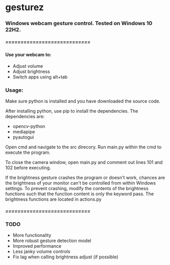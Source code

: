 # gesturez
### Windows webcam gesture control. Tested on Windows 10 22H2.
##### ============================
#### Use your webcam to:
* Adjust volume
* Adjust brightness
* Switch apps using alt+tab 

### Usage:

Make sure python is installed and you have downloaded the source code.

After installing python, use pip to install the dependencies. The dependencies are:

* opencv-python
* mediapipe
* pyautogui

Open cmd and navigate to the src direcory. Run main.py within the cmd to execute the program.

To close the camera window, open main.py and comment out lines 101 and 102 before executing.

If the brightness gesture crashes the program or doesn't work, chances are the brightness of your monitor
can't be controlled from within Windows settings. To prevent crashing, modify the contents of the brightness functions
such that the function content is only the keyword pass. The brightness functions are located in actions.py

##### ============================

### TODO

* More functionality
* More robust gesture detection model
* Improved performance
* Less janky volume controls
* Fix lag when calling brightness adjust (if possible)
